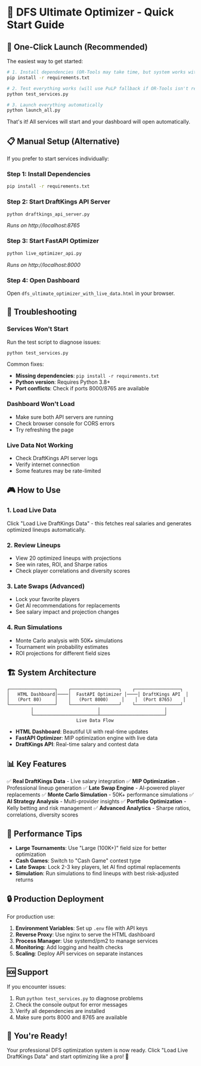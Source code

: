 # 🚀 DFS Ultimate Optimizer - Quick Start Guide

## 🎯 One-Click Launch (Recommended)

The easiest way to get started:

```bash
# 1. Install dependencies (OR-Tools may take time, but system works without it)
pip install -r requirements.txt

# 2. Test everything works (will use PuLP fallback if OR-Tools isn't ready)
python test_services.py

# 3. Launch everything automatically
python launch_all.py
```

That's it! All services will start and your dashboard will open automatically.

## 📋 Manual Setup (Alternative)

If you prefer to start services individually:

### Step 1: Install Dependencies
```bash
pip install -r requirements.txt
```

### Step 2: Start DraftKings API Server
```bash
python draftkings_api_server.py
```
*Runs on http://localhost:8765*

### Step 3: Start FastAPI Optimizer
```bash
python live_optimizer_api.py
```
*Runs on http://localhost:8000*

### Step 4: Open Dashboard
Open `dfs_ultimate_optimizer_with_live_data.html` in your browser.

## 🔧 Troubleshooting

### Services Won't Start
Run the test script to diagnose issues:
```bash
python test_services.py
```

Common fixes:
- **Missing dependencies**: `pip install -r requirements.txt`
- **Python version**: Requires Python 3.8+
- **Port conflicts**: Check if ports 8000/8765 are available

### Dashboard Won't Load
- Make sure both API servers are running
- Check browser console for CORS errors
- Try refreshing the page

### Live Data Not Working
- Check DraftKings API server logs
- Verify internet connection
- Some features may be rate-limited

## 🎮 How to Use

### 1. Load Live Data
Click "Load Live DraftKings Data" - this fetches real salaries and generates optimized lineups automatically.

### 2. Review Lineups
- View 20 optimized lineups with projections
- See win rates, ROI, and Sharpe ratios
- Check player correlations and diversity scores

### 3. Late Swaps (Advanced)
- Lock your favorite players
- Get AI recommendations for replacements
- See salary impact and projection changes

### 4. Run Simulations
- Monte Carlo analysis with 50K+ simulations
- Tournament win probability estimates
- ROI projections for different field sizes

## 🏗️ System Architecture

```
┌─────────────────┐    ┌──────────────────┐    ┌─────────────────┐
│   HTML Dashboard│────│  FastAPI Optimizer │────│ DraftKings API  │
│   (Port 80)     │    │   (Port 8000)     │    │  (Port 8765)    │
└─────────────────┘    └──────────────────┘    └─────────────────┘
         │                        │                        │
         └────────────────────────┴────────────────────────┘
                          Live Data Flow
```

- **HTML Dashboard**: Beautiful UI with real-time updates
- **FastAPI Optimizer**: MIP optimization engine with live data
- **DraftKings API**: Real-time salary and contest data

## 📊 Key Features

✅ **Real DraftKings Data** - Live salary integration
✅ **MIP Optimization** - Professional lineup generation
✅ **Late Swap Engine** - AI-powered player replacements
✅ **Monte Carlo Simulation** - 50K+ performance simulations
✅ **AI Strategy Analysis** - Multi-provider insights
✅ **Portfolio Optimization** - Kelly betting and risk management
✅ **Advanced Analytics** - Sharpe ratios, correlations, diversity scores

## 🎯 Performance Tips

- **Large Tournaments**: Use "Large (100K+)" field size for better optimization
- **Cash Games**: Switch to "Cash Game" contest type
- **Late Swaps**: Lock 2-3 key players, let AI find optimal replacements
- **Simulation**: Run simulations to find lineups with best risk-adjusted returns

## 🔒 Production Deployment

For production use:

1. **Environment Variables**: Set up `.env` file with API keys
2. **Reverse Proxy**: Use nginx to serve the HTML dashboard
3. **Process Manager**: Use systemd/pm2 to manage services
4. **Monitoring**: Add logging and health checks
5. **Scaling**: Deploy API services on separate instances

## 🆘 Support

If you encounter issues:

1. Run `python test_services.py` to diagnose problems
2. Check the console output for error messages
3. Verify all dependencies are installed
4. Make sure ports 8000 and 8765 are available

## 🎉 You're Ready!

Your professional DFS optimization system is now ready. Click "Load Live DraftKings Data" and start optimizing like a pro! 🚀
